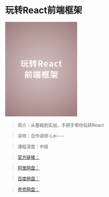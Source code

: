 # 玩转React前端框架

![img](../../assets/CgoCgV6ZEraARRrgAADVYulx8EA655.png)

> 简介：从基础到实战，手把手带你玩转React

> 讲师：合作讲师-Lei----

> 课程深度：中级

> [官方链接：]()

> [阿里网盘：]()

> [百度网盘：]()

> [夸克网盘：]()
